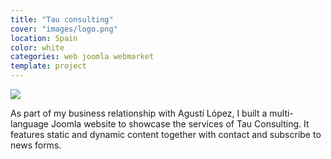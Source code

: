 ```yaml
---
title: "Tau consulting"
cover: "images/logo.png"
location: Spain
color: white
categories: web joomla webmarket
template: project
---
```


![](/work/tau-consulting/images/1.png)

As part of my business relationship with Agustí López, I built a multi-language Joomla website to showcase the services of Tau Consulting. It features static and dynamic content together with contact and subscribe to news forms.
